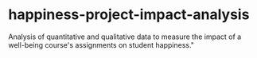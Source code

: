 # happiness-project-impact-analysis
Analysis of quantitative and qualitative data to measure the impact of a well-being course's assignments on student happiness."
